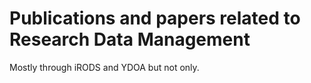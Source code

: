 # Publications and papers related to Research Data Management
Mostly through iRODS and YDOA but not only.
